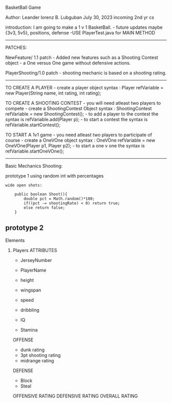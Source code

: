 BasketBall Game 

Author:
    Leander lorenz B. Lubguban
    July 30, 2023
    incoming 2nd yr cs

introduction:
    I am going to make a 1 v 1 BasketBall.
    - future updates maybe {3v3, 5v5}, positions, defense
    -USE PlayerTest.java for MAIN METHOD

----------------------------------------------------------------

PATCHES:

NewFeature/ 1.1 patch
    - Added new features such as a Shooting Contest object
    - a One versus One game without defensive actions.

PlayerShooting/1.0 patch 
    - shooting mechanic is based on a shooting rating.


--------------------------------------------------------------
TO CREATE A PLAYER
    - create a player object
    syntax : Player refVariable = new Player(String name, int rating, int rating);

TO CREATE A SHOOTING CONTEST
    - you will need atleast two players to compete
    - create a ShootingContest Object 
        syntax : ShootingContest refVariable = new ShootingContest();
    - to add a  player to the contest the syntax is refVariable.add(Player p);
    - to start a contest the syntax is refVariable.startContest();

TO START A 1v1 game
    - you need atleast two players to participate of course
    - create a OneVOne object
        syntax : OneVOne refVariable = new OneVOne(Player p1, Player p2);
    - to start a one v one the syntax is refVariable.startOneVOne();

------------------------------------------------------------
Basic Mechanics
Shooting: 

prototype 1
    using random int with percentages

    wide open shots:

        public boolean Shoot(){
            double pct = Math.random()*100;
            if((pct -= shootingRate) < 0) return true;
            else return false;
        }

prototype 2
--------------------------------------------------------------
Elements
1. Players
    ATTRIBUTES
    - JerseyNumber
    - PlayerName

    - height
    - wingspan
    - speed
    - dribbling
    - IQ
    - Stamina

    OFFENSE
    - dunk rating
    - 3pt shooting rating
    - midrange rating

    DEFENSE
    - Block
    - Steal

    OFFENSIVE RATING
    DEFENSIVE RATING
    OVERALL RATING



